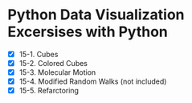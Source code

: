 # Python Data Visualization Excersises with Python

-   [x] 15-1. Cubes
-   [x] 15-2. Colored Cubes
-   [x] 15-3. Molecular Motion
-   [x] 15-4. Modified Random Walks (not included)
-   [x] 15-5. Refarctoring
